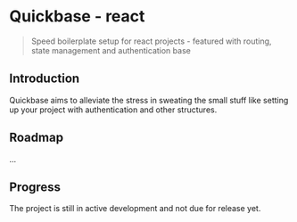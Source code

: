 # Quickbase - react
> Speed boilerplate setup for react projects - featured with routing, state management and authentication base

## Introduction
Quickbase aims to alleviate the stress in sweating the small stuff like setting up your project with authentication and other structures.

## Roadmap
...
## Progress
The project is still in active development and not due for release yet.

